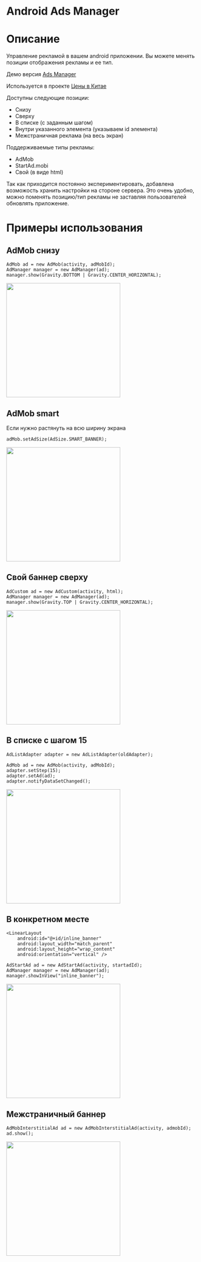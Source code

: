Android Ads Manager
===================
# Описание
Управление рекламой в вашем android приложении. Вы можете менять позиции отображения рекламы и ее тип.

Демо версия [Ads Manager](https://play.google.com/store/apps/details?id=ru.chinaprices.ads.app)

Используется в проекте [Цены в Китае](https://play.google.com/store/apps/details?id=ru.chinaprices)

Доступны следующие позиции:
- Снизу
- Сверху
- В списке (с заданным шагом)
- Внутри указанного элемента (указываем id элемента)
- Межстраничная реклама (на весь экран)

Поддерживаемые типы рекламы:
- AdMob
- StartAd.mobi
- Свой (в виде html)

Так как приходится постоянно экспериментировать, добавлена возможость хранить настройки на стороне сервера. Это очень удобно, можно поменять позицию/тип рекламы не заставляя пользователей обновлять приложение.

# Примеры использования

## AdMob снизу
    AdMob ad = new AdMob(activity, adMobId);
    AdManager manager = new AdManager(ad);
    manager.show(Gravity.BOTTOM | Gravity.CENTER_HORIZONTAL);

<img src="http://chinaprices.ru/images/adsmanager/1.png" width="300px" />

## AdMob smart
Если нужно растянуть на всю ширину экрана

    adMob.setAdSize(AdSize.SMART_BANNER);

<img src="http://chinaprices.ru/images/adsmanager/2.png" width="300px" />

## Свой баннер сверху
    AdCustom ad = new AdCustom(activity, html);
    AdManager manager = new AdManager(ad);
    manager.show(Gravity.TOP | Gravity.CENTER_HORIZONTAL);

<img src="http://chinaprices.ru/images/adsmanager/3.png" width="300px" />

## В списке с шагом 15
    AdListAdapter adapter = new AdListAdapter(oldAdapter);

    AdMob ad = new AdMob(activity, adMobId);
    adapter.setStep(15);
    adapter.setAd(ad);
    adapter.notifyDataSetChanged();

<img src="http://chinaprices.ru/images/adsmanager/4.png" width="300px" />

## В конкретном месте
    <LinearLayout
        android:id="@+id/inline_banner"
        android:layout_width="match_parent"
        android:layout_height="wrap_content"
        android:orientation="vertical" />

    AdStartAd ad = new AdStartAd(activity, startadId);
    AdManager manager = new AdManager(ad);
    manager.showInView("inline_banner");

<img src="http://chinaprices.ru/images/adsmanager/5.png" width="300px" />

## Межстраничный баннер
    AdMobInterstitialAd ad = new AdMobInterstitialAd(activity, admobId);
    ad.show();

<img src="http://chinaprices.ru/images/adsmanager/6.png" width="300px" />